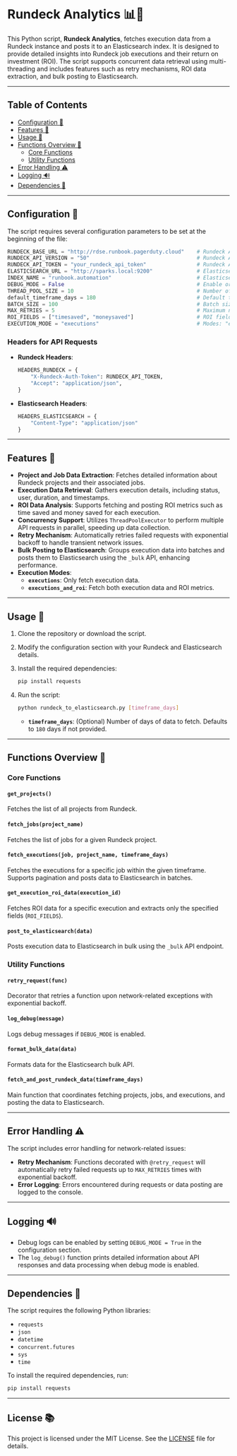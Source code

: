 # Rundeck Analytics 📊🔄

This Python script, **Rundeck Analytics**, fetches execution data from a Rundeck instance and posts it to an Elasticsearch index. It is designed to provide detailed insights into Rundeck job executions and their return on investment (ROI). The script supports concurrent data retrieval using multi-threading and includes features such as retry mechanisms, ROI data extraction, and bulk posting to Elasticsearch.

---

## Table of Contents
- [Configuration 🔧](#configuration-🔧)
- [Features 🌟](#features-🌟)
- [Usage 🚀](#usage-🚀)
- [Functions Overview 📖](#functions-overview-📖)
  - [Core Functions](#core-functions)
  - [Utility Functions](#utility-functions)
- [Error Handling ⚠️](#error-handling-⚠️)
- [Logging 🔊](#logging-🔊)
- [Dependencies 🧰](#dependencies-🧰)

---

## Configuration 🔧

The script requires several configuration parameters to be set at the beginning of the file:

```python
RUNDECK_BASE_URL = "http://rdse.runbook.pagerduty.cloud"    # Rundeck API base URL
RUNDECK_API_VERSION = "50"                                  # Rundeck API version
RUNDECK_API_TOKEN = "your_rundeck_api_token"                # Rundeck API token
ELASTICSEARCH_URL = "http://sparks.local:9200"              # Elasticsearch base URL
INDEX_NAME = "runbook.automation"                           # Elasticsearch index name
DEBUG_MODE = False                                          # Enable or disable debug logging
THREAD_POOL_SIZE = 10                                       # Number of concurrent threads for API requests
default_timeframe_days = 180                                # Default timeframe for execution data retrieval
BATCH_SIZE = 100                                            # Batch size for bulk posting to Elasticsearch
MAX_RETRIES = 5                                             # Maximum number of retries for failed requests
ROI_FIELDS = ["timesaved", "moneysaved"]                    # ROI fields to extract from Rundeck
EXECUTION_MODE = "executions"                               # Modes: "executions" or "executions_and_roi"
```

### Headers for API Requests

- **Rundeck Headers**:
  ```python
  HEADERS_RUNDECK = {
      "X-Rundeck-Auth-Token": RUNDECK_API_TOKEN,
      "Accept": "application/json",
  }
  ```

- **Elasticsearch Headers**:
  ```python
  HEADERS_ELASTICSEARCH = {
      "Content-Type": "application/json"
  }
  ```

---

## Features 🌟

- **Project and Job Data Extraction**: Fetches detailed information about Rundeck projects and their associated jobs.
- **Execution Data Retrieval**: Gathers execution details, including status, user, duration, and timestamps.
- **ROI Data Analysis**: Supports fetching and posting ROI metrics such as time saved and money saved for each execution.
- **Concurrency Support**: Utilizes `ThreadPoolExecutor` to perform multiple API requests in parallel, speeding up data collection.
- **Retry Mechanism**: Automatically retries failed requests with exponential backoff to handle transient network issues.
- **Bulk Posting to Elasticsearch**: Groups execution data into batches and posts them to Elasticsearch using the `_bulk` API, enhancing performance.
- **Execution Modes**:
  - **`executions`**: Only fetch execution data.
  - **`executions_and_roi`**: Fetch both execution data and ROI metrics.

---

## Usage 🚀

1. Clone the repository or download the script.
2. Modify the configuration section with your Rundeck and Elasticsearch details.
3. Install the required dependencies:
   ```bash
   pip install requests
   ```
4. Run the script:
   ```bash
   python rundeck_to_elasticsearch.py [timeframe_days]
   ```

   - **`timeframe_days`**: (Optional) Number of days of data to fetch. Defaults to `180` days if not provided.

---

## Functions Overview 📖

### Core Functions

#### `get_projects()`
Fetches the list of all projects from Rundeck.

#### `fetch_jobs(project_name)`
Fetches the list of jobs for a given Rundeck project.

#### `fetch_executions(job, project_name, timeframe_days)`
Fetches the executions for a specific job within the given timeframe. Supports pagination and posts data to Elasticsearch in batches.

#### `get_execution_roi_data(execution_id)`
Fetches ROI data for a specific execution and extracts only the specified fields (`ROI_FIELDS`).

#### `post_to_elasticsearch(data)`
Posts execution data to Elasticsearch in bulk using the `_bulk` API endpoint.

### Utility Functions

#### `retry_request(func)`
Decorator that retries a function upon network-related exceptions with exponential backoff.

#### `log_debug(message)`
Logs debug messages if `DEBUG_MODE` is enabled.

#### `format_bulk_data(data)`
Formats data for the Elasticsearch bulk API.

#### `fetch_and_post_rundeck_data(timeframe_days)`
Main function that coordinates fetching projects, jobs, and executions, and posting the data to Elasticsearch.

---

## Error Handling ⚠️

The script includes error handling for network-related issues:
- **Retry Mechanism**: Functions decorated with `@retry_request` will automatically retry failed requests up to `MAX_RETRIES` times with exponential backoff.
- **Error Logging**: Errors encountered during requests or data posting are logged to the console.

---

## Logging 🔊

- Debug logs can be enabled by setting `DEBUG_MODE = True` in the configuration section.
- The `log_debug()` function prints detailed information about API responses and data processing when debug mode is enabled.

---

## Dependencies 🧰

The script requires the following Python libraries:
- `requests`
- `json`
- `datetime`
- `concurrent.futures`
- `sys`
- `time`

To install the required dependencies, run:

```bash
pip install requests
```

---

## License 📚

This project is licensed under the MIT License. See the [LICENSE](LICENSE) file for details.


